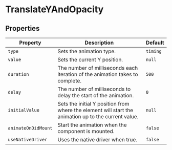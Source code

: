 # TranslateYAndOpacity

## Properties

| Property    | Description | Default |
| ----------- | ----------- | ------- |
| `type` | Sets the animation type. | `timing` |
| `value` | Sets the current Y position. | `null` |
| `duration` | The number of milliseconds each iteration of the animation takes to complete. | `500` |
| `delay` | The number of milliseconds to delay the start of the animation. | `0` |
| `initialValue` | Sets the initial Y position from where the element will start the animation up to the current value. | `null` |
| `animateOnDidMount` | Start the animation when the component is mounted. | `false` |
| `useNativeDriver` | Uses the native driver when true. | `false` |